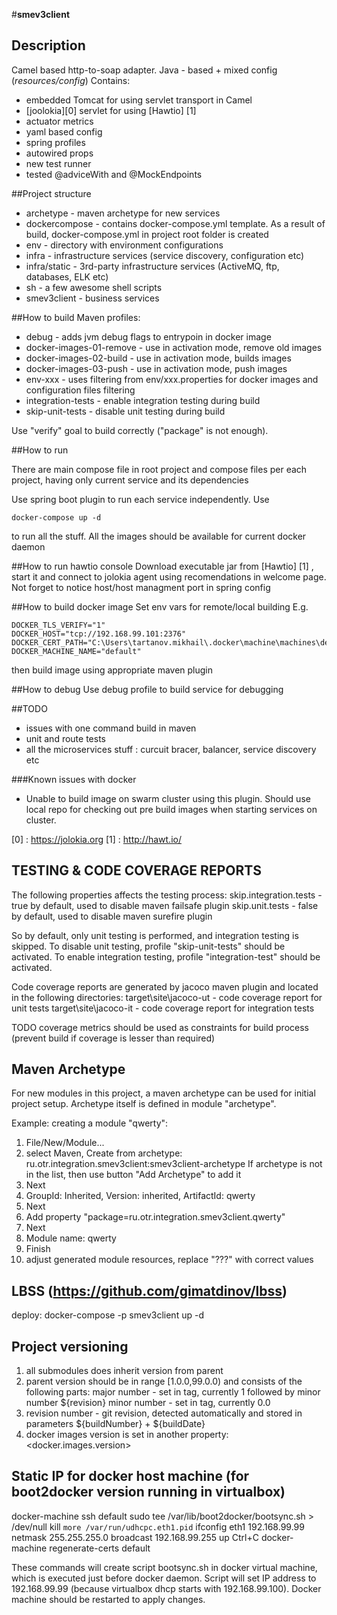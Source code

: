 #**smev3client**
## Description
Camel based http-to-soap adapter. Java - based + mixed config (*resources/config*)
Contains:
- embedded Tomcat for using servlet transport in Camel
- [joolokia][0] servlet for using [Hawtio] [1]
- actuator metrics
- yaml based config
- spring profiles
- autowired props
- new test runner
- tested @adviceWith and @MockEndpoints

##Project structure
- archetype - maven archetype for new services
- dockercompose - contains docker-compose.yml template. As a result of build, docker-compose.yml in project root folder is created
- env - directory with environment configurations
- infra - infrastructure services (service discovery, configuration etc)
- infra/static - 3rd-party infrastructure services (ActiveMQ, ftp, databases, ELK etc)
- sh - a few awesome shell scripts
- smev3client - business services

##How to build
Maven profiles:
- debug - adds jvm debug flags to entrypoin in docker image
- docker-images-01-remove - use in activation mode, remove old images
- docker-images-02-build - use in activation mode, builds images
- docker-images-03-push - use in activation mode, push images
- env-xxx - uses filtering from env/xxx.properties for docker images and configuration files filtering
- integration-tests - enable integration testing during build
- skip-unit-tests - disable unit testing during build

Use "verify" goal to build correctly ("package" is not enough).

##How to run

There are main compose file in root project and compose files per each project, having only current service and 
its dependencies

Use spring boot plugin to run each service independently.
Use 
```
docker-compose up -d 
```
to run all the stuff.
All the images should be available for current docker daemon

##How to run hawtio console
Download executable jar from [Hawtio] [1] , start it and connect to jolokia agent using recomendations in welcome page.
Not forget to notice host/host managment port in spring config

##How to build docker image
Set env vars for remote/local building
E.g. 
```
DOCKER_TLS_VERIFY="1"
DOCKER_HOST="tcp://192.168.99.101:2376"
DOCKER_CERT_PATH="C:\Users\tartanov.mikhail\.docker\machine\machines\default"
DOCKER_MACHINE_NAME="default"
```
then build image using appropriate maven plugin

##How to debug
Use debug profile to build service for debugging

##TODO
- issues with one command build in maven
- unit and route tests
- all the microservices stuff : curcuit bracer, balancer, service discovery etc

###Known issues with docker
- Unable to build image on swarm cluster using this plugin. Should use local repo for checking out pre build images when starting services on cluster.

[0] : https://jolokia.org
[1] : http://hawt.io/

## TESTING & CODE COVERAGE REPORTS

The following properties affects the testing process:
skip.integration.tests - true by default, used to disable maven failsafe plugin
skip.unit.tests - false by default, used to disable maven surefire plugin

So by default, only unit testing is performed, and integration testing is skipped.
To disable unit testing, profile "skip-unit-tests" should be activated.
To enable integration testing, profile "integration-test" should be activated.

Code coverage reports are generated by jacoco maven plugin and located in the following directories:
target\site\jacoco-ut - code coverage report for unit tests
target\site\jacoco-it - code coverage report for integration tests

TODO coverage metrics should be used as constraints for build process (prevent build if coverage is lesser than required)

## Maven Archetype

For new modules in this project, a maven  archetype can be used for initial project setup.
Archetype itself is defined in module "archetype".

Example: creating a module "qwerty":
1. File/New/Module...
2. select Maven, Create from archetype: ru.otr.integration.smev3client:smev3client-archetype
   If archetype is not in the list, then use button "Add Archetype" to add it
3. Next
4. GroupId: Inherited, Version: inherited, ArtifactId: qwerty
5. Next
6. Add property "package=ru.otr.integration.smev3client.qwerty"
7. Next
8. Module name: qwerty
9. Finish
10. adjust generated module resources, replace "???" with correct values

## LBSS (https://github.com/gimatdinov/lbss)

deploy: docker-compose -p smev3client up -d

## Project versioning

1. all submodules does inherit version from parent
2. parent version should be in range [1.0.0,99.0.0) and consists of the following parts:
  major number - set in <version> tag, currently 1 followed by minor number ${revision}
  minor number - set in <revision> tag, currently 0.0
3. revision number - git revision, detected automatically and stored in parameters ${buildNumber} + ${buildDate}
4. docker images version is set in another property: <docker.images.version>

## Static IP for docker host machine (for boot2docker version running in virtualbox)

docker-machine ssh default
sudo tee /var/lib/boot2docker/bootsync.sh > /dev/null
kill `more /var/run/udhcpc.eth1.pid`
ifconfig eth1 192.168.99.99 netmask 255.255.255.0 broadcast 192.168.99.255 up
Ctrl+C
docker-machine regenerate-certs default

These commands will create script bootsync.sh in docker virtual machine, which is executed just before docker daemon.
Script will set IP address to 192.168.99.99 (because virtualbox dhcp starts with 192.168.99.100).
Docker machine should be restarted to apply changes.